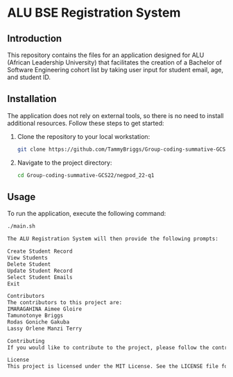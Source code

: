 # ALU BSE Registration System

## Introduction
This repository contains the files for an application designed for ALU (African Leadership University) that facilitates the creation of a Bachelor of Software Engineering cohort list by taking user input for student email, age, and student ID.

## Installation

The application does not rely on external tools, so there is no need to install additional resources. Follow these steps to get started:

1. Clone the repository to your local workstation:

    ```bash
    git clone https://github.com/TammyBriggs/Group-coding-summative-GCS22.git
    ```

2. Navigate to the project directory:

    ```bash
    cd Group-coding-summative-GCS22/negpod_22-q1
    ```

## Usage

To run the application, execute the following command:

```bash
./main.sh

The ALU Registration System will then provide the following prompts:

Create Student Record
View Students
Delete Student
Update Student Record
Select Student Emails
Exit

Contributors
The contributors to this project are:
IMARAGAHINA Aimee Gloire
Tamunotonye Briggs
Rodas Goniche Gakuba
Lassy Orlene Manzi Terry

Contributing
If you would like to contribute to the project, please follow the contributing guidelines.

License
This project is licensed under the MIT License. See the LICENSE file for details.
